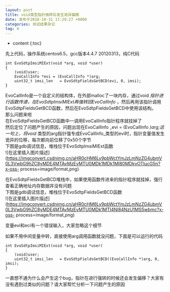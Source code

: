 ```yaml
---
layout: post
title: void类型指针强转后发生诡异偏移
date: 发布于2018-10-31 17:29:27 +0800
categories: 测试结果杂记
tag: 4
---
```


* content
{:toc}

先上代码，操作系统centos6.5，gcc版本4.4.7 20120313，纯C代码
<!-- more -->


    
    
    int EvoSdtpImsiMIExt(void *arg, void *user)
    {
        (void)user;
        EvoCallInfo *evi = (EvoCallInfo *)arg;
        uint32_t imsi_len   = EvoSdtpFieldsGetBCD(evi, 0, imsi);
    }
    

EvoCallInfo是一个自定义的结构体，在外部malloc了一块内存，通过void
_指针进行函数传递，在EvoSdtpImsiMIExt再强转回EvoCallInfo_
，然后再用该指针调用EvoSdtpFieldsGetBCD函数，然后在EvoSdtpFieldsGetBCD中使用该结构。  
那么问题来啦  
在EvoSdtpFieldsGetBCD函数中一调用EvoCallInfo指针程序就挂掉了  
然后定位了问题产生的原因，问题出现在EvoCallInfo _evi = (EvoCallInfo _)arg;这一句上，将void_
类型的arg指针强专成EvoCallInfo_类型的evi时，指针变量值发生诡异的位移，每次都向前位移了0x50个字节  
下图是gdb调试信息，堆栈位于EvoSdtpImsiMIExt函数  
![在这里插入图片描述](https://imgconvert.csdnimg.cn/aHR0cHM6Ly9pbWctYmJzLmNzZG4ubmV0L3VwbG9hZC8yMDE4MTAvMzEvMTU0MDk1MDk1Ml80MDkyOTIucG5n?x-oss-
process=image/format,png)

在EvoSdtpFieldsGetBCD堆栈中，如果使用函数传进来的指针程序就挂掉，强行查看正确地址内存数据并没有问题  
下图是gdb调试信息，堆栈位于EvoSdtpFieldsGetBCD函数  
![在这里插入图片描述](https://imgconvert.csdnimg.cn/aHR0cHM6Ly9pbWctYmJzLmNzZG4ubmV0L3VwbG9hZC8yMDE4MTAvMzEvMTU0MDk1MTI4Nl84NzU1MS5wbmc?x-oss-
process=image/format,png)

变量evi和eci有一个错误输入，大家忽略这个细节

如果不用中间变量中转，直接使用arg调用函数就没问题，下面是可以运行的代码

    
    
    int EvoSdtpImsiMIExt(void *arg, void *user)
    {
        (void)user;
        uint32_t imsi_len   = EvoSdtpFieldsGetBCD((EvoCallInfo *)arg, 0, imsi);
    }
    

一直想不通为什么会产生这个bug，指针在进行强转的时候还会发生偏移？大家有没有遇到过类似的问题？请大家帮忙分析一下问题产生的原因

